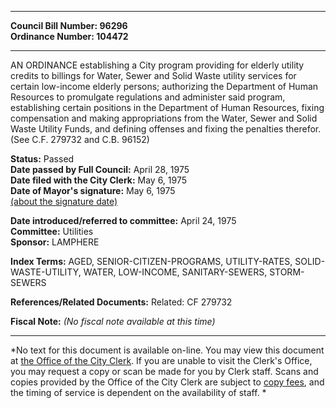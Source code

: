 * * * * *  
  
**Council Bill Number: [](#h0)[](#h2)96296**   
**Ordinance Number: 104472**  
  
* * * * *  
  
AN ORDINANCE establishing a City program providing for elderly utility credits to billings for Water, Sewer and Solid Waste utility services for certain low-income elderly persons; authorizing the Department of Human Resources to promulgate regulations and administer said program, establishing certain positions in the Department of Human Resources, fixing compensation and making appropriations from the Water, Sewer and Solid Waste Utility Funds, and defining offenses and fixing the penalties therefor. (See C.F. 279732 and C.B. 96152)  
  
**Status:** Passed   
**Date passed by Full Council:** April 28, 1975   
**Date filed with the City Clerk:** May 6, 1975   
**Date of Mayor's signature:** May 6, 1975   
[(about the signature date)](/~public/approvaldate.htm)   
  
  
**Date introduced/referred to committee:** April 24, 1975   
**Committee:** Utilities   
**Sponsor:** LAMPHERE   
  
**Index Terms:** AGED, SENIOR-CITIZEN-PROGRAMS, UTILITY-RATES, SOLID-WASTE-UTILITY, WATER, LOW-INCOME, SANITARY-SEWERS, STORM-SEWERS  
  
**References/Related Documents:** Related: CF 279732  
  
**Fiscal Note:** *(No fiscal note available at this time)*  
  
* * * * *  
  
*No text for this document is available on-line. You may view this document at [the Office of the City Clerk](http://www.seattle.gov/leg/clerk/contactUs.htm). If you are unable to visit the Clerk's Office, you may request a copy or scan be made for you by Clerk staff. Scans and copies provided by the Office of the City Clerk are subject to [copy fees](http://clerk.seattle.gov/~public/clerkfees.htm), and the timing of service is dependent on the availability of staff. *  
  
  
